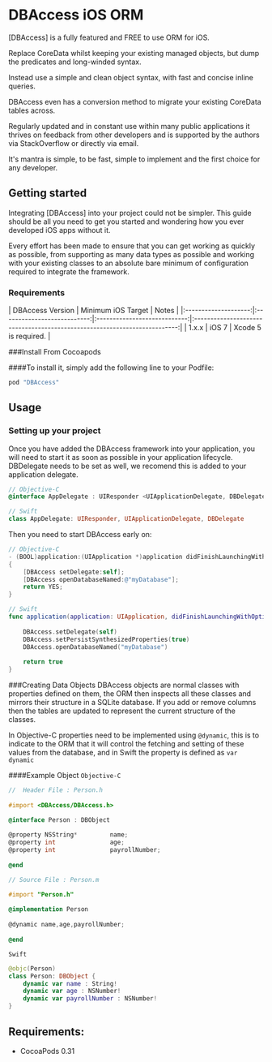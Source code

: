 DBAccess iOS ORM
============

[DBAccess] is a fully featured and FREE to use ORM for iOS.

Replace CoreData whilst keeping your existing managed objects, but dump the predicates and long-winded syntax.

Instead use a simple and clean object syntax, with fast and concise inline queries.

DBAccess even has a conversion method to migrate your existing CoreData tables across.

Regularly updated and in constant use within many public applications it thrives on feedback from other developers and is supported by the authors via StackOverflow or directly via email.

It's mantra is simple, to be fast, simple to implement and the first choice for any developer.

## Getting started

Integrating [DBAccess] into your project could not be simpler. This guide should be all you need to get you started and wondering how you ever developed iOS apps without it.

Every effort has been made to ensure that you can get working as quickly as possible, from supporting as many data types as possible and working with your existing classes to an absolute bare minimum of configuration required to integrate the framework.

### Requirements

| DBAccess Version | Minimum iOS Target  |                                   Notes                                   |
|:--------------------:|:---------------------------:|:----------------------------:|:-------------------------------------------------------------------------:|
|          1.x.x         |            iOS 7            | Xcode 5 is required. |

###Install From Cocoapods

####To install it, simply add the following line to your Podfile:
```ruby
pod "DBAccess"
```

## Usage

### Setting up your project

Once you have added the DBAccess framework into your application, you will need to start it as soon as possible in your application lifecycle.  DBDelegate needs to be set as well, we recomend this is added to your application delegate.

```objective-c
// Objective-C
@interface AppDelegate : UIResponder <UIApplicationDelegate, DBDelegate>
```
```swift
// Swift
class AppDelegate: UIResponder, UIApplicationDelegate, DBDelegate
```
Then you need to start DBAccess early on:

```objective-c
// Objective-C
- (BOOL)application:(UIApplication *)application didFinishLaunchingWithOptions:(NSDictionary *)launchOptions
{
    [DBAccess setDelegate:self];
    [DBAccess openDatabaseNamed:@"myDatabase"];
    return YES;
}
```
```swift
// Swift
func application(application: UIApplication, didFinishLaunchingWithOptions launchOptions: [NSObject: AnyObject]?) -> Bool {
	
	DBAccess.setDelegate(self)
	DBAccess.setPersistSynthesizedProperties(true)
	DBAccess.openDatabaseNamed("myDatabase")
	
	return true
}
```
###Creating Data Objects
DBAccess objects are normal classes with properties defined on them, the ORM then inspects all these classes and mirrors their structure in a SQLite database. If you add or remove columns then the tables are updated to represent the current structure of the classes.

In Objective-C properties need to be implemented using `@dynamic`, this is to indicate to the ORM that it will control the fetching and setting of these values from the database, and in Swift the property is defined as `var dynamic`

####Example Object
`Objective-C`
```objective-c
//  Header File : Person.h
 
#import <DBAccess/DBAccess.h>

@interface Person : DBObject
 
@property NSString*         name;
@property int               age;
@property int               payrollNumber;
 
@end

// Source File : Person.m

#import "Person.h"
 
@implementation Person
 
@dynamic name,age,payrollNumber;
 
@end

```
`Swift`
```Swift
@objc(Person)
class Person: DBObject {
	dynamic var name : String!
	dynamic var age : NSNumber!
	dynamic var payrollNumber : NSNumber!
}
```

## Requirements:

- CocoaPods 0.31
